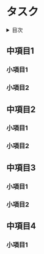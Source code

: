 # タスク

<!-- START doctoc generated TOC please keep comment here to allow auto update -->
<!-- DON'T EDIT THIS SECTION, INSTEAD RE-RUN doctoc TO UPDATE -->
<details>
<summary>目次</summary>

- [中項目1](#%E4%B8%AD%E9%A0%85%E7%9B%AE1)
  - [小項目1](#%E5%B0%8F%E9%A0%85%E7%9B%AE1)
  - [小項目2](#%E5%B0%8F%E9%A0%85%E7%9B%AE2)
- [中項目2](#%E4%B8%AD%E9%A0%85%E7%9B%AE2)
  - [小項目1](#%E5%B0%8F%E9%A0%85%E7%9B%AE1-1)
  - [小項目2](#%E5%B0%8F%E9%A0%85%E7%9B%AE2-1)
- [中項目3](#%E4%B8%AD%E9%A0%85%E7%9B%AE3)
  - [小項目1](#%E5%B0%8F%E9%A0%85%E7%9B%AE1-2)
  - [小項目2](#%E5%B0%8F%E9%A0%85%E7%9B%AE2-2)
- [中項目4](#%E4%B8%AD%E9%A0%85%E7%9B%AE4)
  - [小項目1](#%E5%B0%8F%E9%A0%85%E7%9B%AE1-3)
  - [小項目2](#%E5%B0%8F%E9%A0%85%E7%9B%AE2-3)
  - [小項目3](#%E5%B0%8F%E9%A0%85%E7%9B%AE3)

</details>
<!-- END doctoc generated TOC please keep comment here to allow auto update -->

## 中項目1
### 小項目1
### 小項目2

## 中項目2
### 小項目1
### 小項目2

## 中項目3
### 小項目1
### 小項目2

## 中項目4
### 小項目1